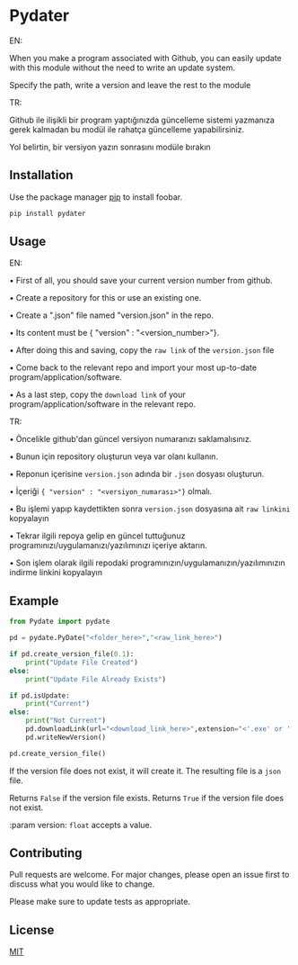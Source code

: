 # Pydater
EN:

When you make a program associated with Github, you can easily update with this module without the need to write an update system.

Specify the path, write a version and leave the rest to the module

TR:

Github ile ilişikli bir program yaptığınızda güncelleme sistemi yazmanıza gerek kalmadan bu modül ile rahatça güncelleme yapabilirsiniz.

Yol belirtin, bir versiyon yazın sonrasını modüle bırakın

## Installation

Use the package manager [pip](https://pip.pypa.io/en/stable/) to install foobar.

```bash
pip install pydater
```

## Usage
EN:

• First of all, you should save your current version number from github.

• Create a repository for this or use an existing one.

• Create a ".json" file named "version.json" in the repo.

• Its content must be { "version" : "<version_number>"}.

• After doing this and saving, copy the `raw link` of the `version.json` file

• Come back to the relevant repo and import your most up-to-date program/application/software.

• As a last step, copy the `download link` of your program/application/software in the relevant repo.

TR:

• Öncelikle github'dan güncel versiyon numaranızı saklamalısınız.

• Bunun için repository oluşturun veya var olanı kullanın.

• Reponun içerisine `version.json` adında bir `.json` dosyası oluşturun.

• İçeriği `{ "version" : "<versiyon_numarası>"}` olmalı.

• Bu işlemi yapıp kaydettikten sonra `version.json` dosyasına ait `raw linkini` kopyalayın

• Tekrar ilgili repoya gelip en güncel tuttuğunuz programınızı/uygulamanızı/yazılımınızı içeriye aktarın.

• Son işlem olarak ilgili repodaki programınızın/uygulamanızın/yazılımınızın indirme linkini kopyalayın
## Example
```python
from Pydate import pydate

pd = pydate.PyDate("<folder_here>","<raw_link_here>")

if pd.create_version_file(0.1):
    print("Update File Created")
else:
    print("Update File Already Exists")

if pd.isUpdate:
    print("Current")
else:
    print("Not Current")
    pd.downloadLink(url="<download_link_here>",extension="<'.exe' or '.pdf' or '.py' or 'bla_bla'>")
    pd.writeNewVersion()
```

```python
pd.create_version_file()
```
If the version file does not exist, it will create it.
The resulting file is a `json` file.

Returns `False` if the version file exists. 
Returns `True` if the version file does not exist.

:param version: `float` accepts a value.

## Contributing
Pull requests are welcome. For major changes, please open an issue first to discuss what you would like to change.

Please make sure to update tests as appropriate.

## License
[MIT](https://choosealicense.com/licenses/mit/)
